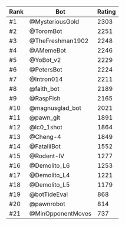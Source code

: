 Rank|Bot|Rating
---|---|---
#1|@MysteriousGold|2303
#2|@ToromBot|2251
#3|@TheFreshman1902|2248
#4|@AMemeBot|2246
#5|@YoBot_v2|2229
#6|@PetersBot|2224
#7|@Intron014|2211
#8|@faith_bot|2189
#9|@RaspFish|2165
#10|@magnusglad_bot|2021
#11|@pawn_git|1891
#12|@lc0_1shot|1864
#13|@Cheng-4|1849
#14|@FataliiBot|1552
#15|@Rodent-IV|1277
#16|@Demolito_L6|1253
#17|@Demolito_L4|1221
#18|@Demolito_L5|1179
#19|@botTideEval|868
#20|@pawnrobot|814
#21|@MinOpponentMoves|737
